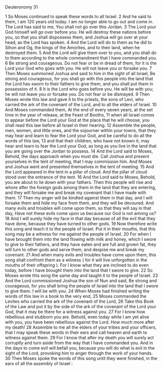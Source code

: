 Deuteronomy 31

1	So Moses continued to speak these words to all Israel.
2	And he said to them, I am 120 years old today. I am no longer able to go out and come in. The Lord has said to me, You shall not go over this Jordan.
3	The Lord your God himself will go over before you. He will destroy these nations before you, so that you shall dispossess them, and Joshua will go over at your head, as the Lord has spoken.
4	And the Lord will do to them as he did to Sihon and Og, the kings of the Amorites, and to their land, when he destroyed them.
5	And the Lord will give them over to you, and you shall do to them according to the whole commandment that I have commanded you.
6	Be strong and courageous. Do not fear or be in dread of them, for it is the Lord your God who goes with you. He will not leave you or forsake you.
7	Then Moses summoned Joshua and said to him in the sight of all Israel, Be strong and courageous, for you shall go with this people into the land that the Lord has sworn to their fathers to give them, and you shall put them in possession of it.
8	It is the Lord who goes before you. He will be with you; he will not leave you or forsake you. Do not fear or be dismayed.
9	Then Moses wrote this law and gave it to the priests, the sons of Levi, who carried the ark of the covenant of the Lord, and to all the elders of Israel.
10	And Moses commanded them, At the end of every seven years, at the set time in the year of release, at the Feast of Booths,
11	when all Israel comes to appear before the Lord your God at the place that he will choose, you shall read this law before all Israel in their hearing.
12	Assemble the people, men, women, and little ones, and the sojourner within your towns, that they may hear and learn to fear the Lord your God, and be careful to do all the words of this law,
13	and that their children, who have not known it, may hear and learn to fear the Lord your God, as long as you live in the land that you are going over the Jordan to possess.
14	And the Lord said to Moses, Behold, the days approach when you must die. Call Joshua and present yourselves in the tent of meeting, that I may commission him. And Moses and Joshua went and presented themselves in the tent of meeting.
15	And the Lord appeared in the tent in a pillar of cloud. And the pillar of cloud stood over the entrance of the tent.
16	And the Lord said to Moses, Behold, you are about to lie down with your fathers. Then this people will rise and whore after the foreign gods among them in the land that they are entering, and they will forsake me and break my covenant that I have made with them.
17	Then my anger will be kindled against them in that day, and I will forsake them and hide my face from them, and they will be devoured. And many evils and troubles will come upon them, so that they will say in that day, Have not these evils come upon us because our God is not among us?
18	And I will surely hide my face in that day because of all the evil that they have done, because they have turned to other gods.
19	Now therefore write this song and teach it to the people of Israel. Put it in their mouths, that this song may be a witness for me against the people of Israel.
20	For when I have brought them into the land flowing with milk and honey, which I swore to give to their fathers, and they have eaten and are full and grown fat, they will turn to other gods and serve them, and despise me and break my covenant.
21	And when many evils and troubles have come upon them, this song shall confront them as a witness ( for it will live unforgotten in the mouths of their offspring ). For I know what they are inclined to do even today, before I have brought them into the land that I swore to give.
22	So Moses wrote this song the same day and taught it to the people of Israel.
23	And the Lord commissioned Joshua the son of Nun and said, Be strong and courageous, for you shall bring the people of Israel into the land that I swore to give them. I will be with you.
24	When Moses had finished writing the words of this law in a book to the very end,
25	Moses commanded the Levites who carried the ark of the covenant of the Lord,
26	Take this Book of the Law and put it by the side of the ark of the covenant of the Lord your God, that it may be there for a witness against you.
27	For I know how rebellious and stubborn you are. Behold, even today while I am yet alive with you, you have been rebellious against the Lord. How much more after my death!
28	Assemble to me all the elders of your tribes and your officers, that I may speak these words in their ears and call heaven and earth to witness against them.
29	For I know that after my death you will surely act corruptly and turn aside from the way that I have commanded you. And in the days to come evil will befall you, because you will do what is evil in the sight of the Lord, provoking him to anger through the work of your hands.
30	Then Moses spoke the words of this song until they were finished, in the ears of all the assembly of Israel :

